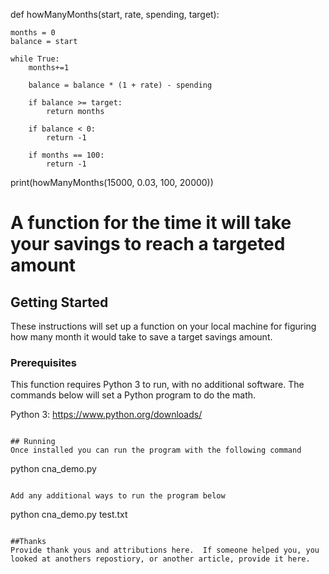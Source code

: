 def howManyMonths(start, rate, spending, target):
    
    
    months = 0
    balance = start

    while True:
        months+=1
    
        balance = balance * (1 + rate) - spending

        if balance >= target:
            return months

        if balance < 0:
            return -1

        if months == 100:
            return -1

print(howManyMonths(15000, 0.03, 100, 20000))





# A function for the time it will take your savings to reach a targeted amount

## Getting Started

These instructions will set up a function on your local machine for figuring how many month it would take to save a target savings amount.

### Prerequisites

This function requires Python 3 to run, with no additional software.  The commands below will set a Python program to do the math.

Python 3: https://www.python.org/downloads/

```

## Running
Once installed you can run the program with the following command

```
python cna_demo.py
```

Add any additional ways to run the program below

```
python cna_demo.py test.txt

```

##Thanks
Provide thank yous and attributions here.  If someone helped you, you looked at anothers repostiory, or another article, provide it here.
